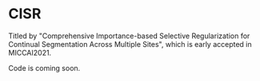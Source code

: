 # CISR
Titled by "Comprehensive Importance-based Selective Regularization for Continual Segmentation Across Multiple Sites", which is early accepted in MICCAI2021.

Code is coming soon.
